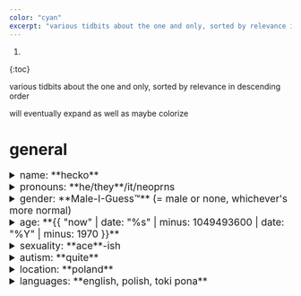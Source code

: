 ```yaml
---
color: "cyan"
excerpt: "various tidbits about the one and only, sorted by relevance in descending order"
---
```


<style>
details summary {
	font-size: 125%;
}
</style>

1. 
{:toc}

various tidbits about the one and only, sorted by relevance in descending order

will eventually expand as well as maybe colorize

# general

<details>
<summary markdown="span">name: **hecko**</summary>
if that's not available then **hecko_yes** or similar

used to be **Sobsz**, and it's still the username for some of my accounts, but i'm changing it wherever possible because:
- it's a pain to pronounce even for my fellow poles
- lowercase good
- <small>it mayormaynot be derived from my legal name</small>
</details>

<details>
<summary markdown="span">pronouns: **he/they**/it/neoprns</summary>
i mostly don't care *but* i know she/her feels wrong
</details>

<details>
<summary markdown="span">gender: **Male-I-Guess™** (= male or none, whichever's more normal)</summary>
my theory is that many people who call themselves cis (including me) actually don't [have a / care about their] gender, so while  just saying "none gender" would be more accurate it'd also be perceived by many as something unusual, hence the hedge
</details>

<details>
<summary markdown="span">age: **{{ "now" | date: "%s" | minus: 1049493600 | date: "%Y" | minus: 1970 }}**</summary>
born april 5, 2003
</details>

<details>
<summary markdown="span">sexuality: **ace**-ish</summary>
more specifically [aegosexual](https://www.lgbtqia.wiki/wiki/Aegosexual), meaning i enjo
</details>

<details>
<summary markdown="span">autism: **quite**</summary>
technically diagnosed as asperger's but	[yikes](https://www.scientificamerican.com/article/the-truth-about-hans-aspergers-nazi-collusion/)

i'll eventually do a whole section of things i have/do that might be due to the autism
</details>

<details>
<summary markdown="span">location: **poland**</summary>
and yet i managed to end up worse at polish than at english :)
</details>

<details>
<summary markdown="span">languages: **english, polish, toki pona**</summary>
i call myself 2.5-lingual because [toki pona is a game a little above pig latin](https://www.youtube.com/watch?v=5zCbq2sFCgY&t=131s)

vaguely tried learning german, russian, esperanto, and spanish; gave up each time, guess my brain doesn't like language learning
</details>